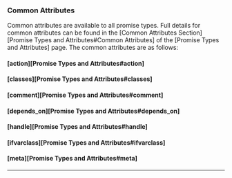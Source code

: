 ### Common Attributes

Common attributes are available to all promise types. Full details for common
attributes can be found in the [Common Attributes Section][Promise Types and Attributes#Common Attributes] of 
the [Promise Types and Attributes] page. The common attributes are as follows:

#### [action][Promise Types and Attributes#action]

#### [classes][Promise Types and Attributes#classes] 

#### [comment][Promise Types and Attributes#comment] 

####  [depends_on][Promise Types and Attributes#depends_on] 

#### [handle][Promise Types and Attributes#handle] 

#### [ifvarclass][Promise Types and Attributes#ifvarclass] 

#### [meta][Promise Types and Attributes#meta] 

<hr>

